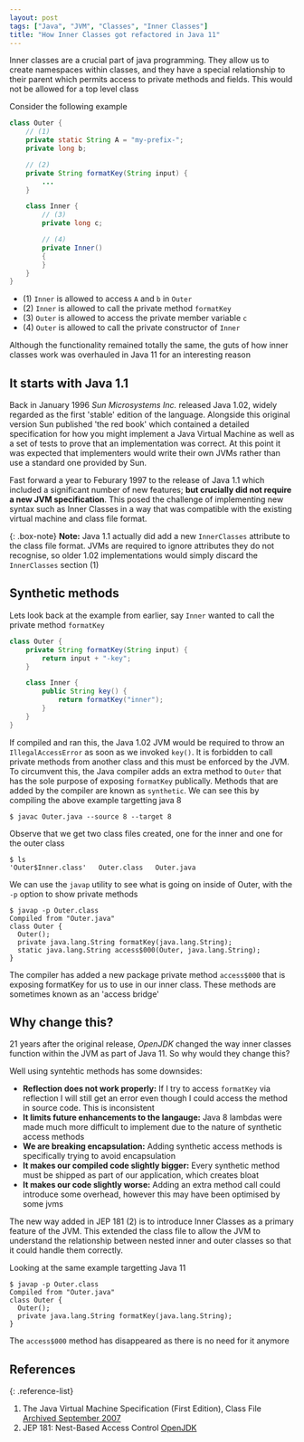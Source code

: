```yaml
---
layout: post
tags: ["Java", "JVM", "Classes", "Inner Classes"]
title: "How Inner Classes got refactored in Java 11"
---
```


Inner classes are a crucial part of java programming. They allow us to create namespaces within classes, and they have a special relationship to their parent which permits access to private methods and fields. This would not be allowed for a top level class

Consider the following example

```java
class Outer {
    // (1)
    private static String A = "my-prefix-";
    private long b;

    // (2)
    private String formatKey(String input) {
        ...
    }

    class Inner {
        // (3)
        private long c;

        // (4)
        private Inner()
        {
        }
    }
}

```

 * (1) `Inner` is allowed to access `A` and `b` in `Outer`
 * (2) `Inner` is allowed to call the private method `formatKey`
 * (3) `Outer` is allowed to access the private member variable `c`
 * (4) `Outer` is allowed to call the private constructor of `Inner`

Although the functionality remained totally the same, the guts of how inner classes work was overhauled in Java 11 for an interesting reason

## It starts with Java 1.1

Back in January 1996 _Sun Microsystems Inc._ released Java 1.02, widely regarded as the first 'stable' edition of the language. Alongside this original version Sun published 'the red book' which contained a detailed specification for how you might implement a Java Virtual Machine as well as a set of tests to prove that an implementation was correct. At this point it was expected that implementers would write their own JVMs rather than use a standard one provided by Sun.

Fast forward a year to Feburary 1997 to the release of Java 1.1 which included a significant number of new features; **but crucially did not require a new JVM specification**. This posed the challenge of implementing new syntax such as Inner Classes in a way that was compatible with the existing virtual machine and class file format.

{: .box-note}
**Note:** Java 1.1 actually did add a new `InnerClasses` attribute to the class file format. JVMs are required to ignore attributes they do not recognise, so older 1.02 implementations would simply discard the `InnerClasses` section (1)

## Synthetic methods

Lets look back at the example from earlier, say `Inner` wanted to call the private method `formatKey`

```java
class Outer {    
    private String formatKey(String input) {
        return input + "-key";
    }

    class Inner {
        public String key() {
            return formatKey("inner");
        }
    }
}
```

If compiled and ran this, the Java 1.02 JVM would be required to throw an `IllegalAccessError` as soon as we invoked `key()`. It is forbidden to call private methods from another class and this must be enforced by the JVM. To circumvent this, the Java compiler adds an extra method to `Outer` that has the sole purpose of exposing `formatKey` publically. Methods that are added by the compiler are known as `synthetic`. We can see this by compiling the above example targetting java 8

```
$ javac Outer.java --source 8 --target 8
```

Observe that we get two class files created, one for the inner and one for the outer class

```
$ ls
'Outer$Inner.class'   Outer.class   Outer.java
```

We can use the `javap` utility to see what is going on inside of Outer, with the `-p` option to show private methods

```
$ javap -p Outer.class 
Compiled from "Outer.java"
class Outer {
  Outer();
  private java.lang.String formatKey(java.lang.String);
  static java.lang.String access$000(Outer, java.lang.String);
}
```

The compiler has added a new package private method `access$000` that is exposing formatKey for us to use in our inner class. These methods are sometimes known as an 'access bridge'


## Why change this?

21 years after the original release, _OpenJDK_ changed the way inner classes function within the JVM as part of Java 11. So why would they change this?

Well using syntehtic methods has some downsides:
 * **Reflection does not work properly:** If I try to access `formatKey` via reflection I will still get an error even though I could access the method in source code. This is inconsistent
 * **It limits future enhancements to the langauge:** Java 8 lambdas were made much more difficult to implement due to the nature of synthetic access methods
 * **We are breaking encapsulation:** Adding synthetic access methods is specifically trying to avoid encapsulation
 * **It makes our compiled code slightly bigger:** Every synthetic method must be shipped as part of our application, which creates bloat
 * **It makes our code slightly worse:** Adding an extra method call could introduce some overhead, however this may have been optimised by some jvms

The new way added in JEP 181 (2) is to introduce Inner Classes as a primary feature of the JVM. This extended the class file to allow the JVM to understand the relationship between nested inner and outer classes so that it could handle them correctly.

Looking at the same example targetting Java 11

```
$ javap -p Outer.class 
Compiled from "Outer.java"
class Outer {
  Outer();
  private java.lang.String formatKey(java.lang.String);
}
```

The `access$000` method has disappeared as there is no need for it anymore

## References

{: .reference-list}
1. The Java Virtual Machine Specification (First Edition), Class File [Archived September 2007](https://web.archive.org/web/20080907222800/http://java.sun.com/docs/books/jvms/second_edition/html/ClassFile.doc.html#79996)
2. JEP 181: Nest-Based Access Control [OpenJDK](https://openjdk.org/jeps/181)